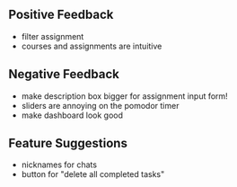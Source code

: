 ## Positive Feedback
- filter assignment
- courses and assignments are intuitive


## Negative Feedback
- make description box bigger for assignment input form!
- sliders are annoying on the pomodor timer
- make dashboard look good


## Feature Suggestions
- nicknames for chats
- button for "delete all completed tasks"







